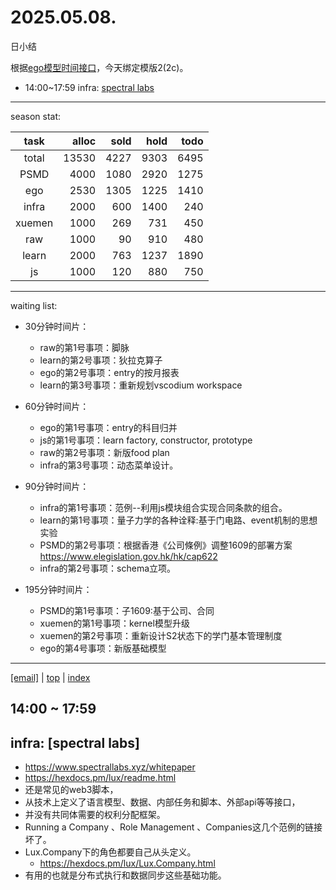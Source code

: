 # 2025.05.08.
日小结

<a id="top"></a>
根据[ego模型时间接口](https://gitee.com/hyg/blog/blob/master/timeflow.md)，今天绑定模版2(2c)。

<a id="index"></a>
- 14:00~17:59	infra: [spectral labs](#20250508140000)

---
season stat:

| task | alloc | sold | hold | todo |
| :---: | ---: | ---: | ---: | ---: |
| total | 13530 | 4227 | 9303 | 6495 |
| PSMD | 4000 | 1080 | 2920 | 1275 |
| ego | 2530 | 1305 | 1225 | 1410 |
| infra | 2000 | 600 | 1400 | 240 |
| xuemen | 1000 | 269 | 731 | 450 |
| raw | 1000 | 90 | 910 | 480 |
| learn | 2000 | 763 | 1237 | 1890 |
| js | 1000 | 120 | 880 | 750 |

---
waiting list:


- 30分钟时间片：
  - raw的第1号事项：脚脉
  - learn的第2号事项：狄拉克算子
  - ego的第2号事项：entry的按月报表
  - learn的第3号事项：重新规划vscodium workspace

- 60分钟时间片：
  - ego的第1号事项：entry的科目归并
  - js的第1号事项：learn factory, constructor, prototype
  - raw的第2号事项：新版food plan
  - infra的第3号事项：动态菜单设计。

- 90分钟时间片：
  - infra的第1号事项：范例--利用js模块组合实现合同条款的组合。
  - learn的第1号事项：量子力学的各种诠释:基于门电路、event机制的思想实验
  - PSMD的第2号事项：根据香港《公司條例》调整1609的部署方案 https://www.elegislation.gov.hk/hk/cap622
  - infra的第2号事项：schema立项。

- 195分钟时间片：
  - PSMD的第1号事项：子1609:基于公司、合同
  - xuemen的第1号事项：kernel模型升级
  - xuemen的第2号事项：重新设计S2状态下的学门基本管理制度
  - ego的第4号事项：新版基础模型

---
<a href="mailto:huangyg@mars22.com?subject=关于2025.05.08.[spectral labs]任务&body=日期: 2025.05.08.%0D%0A序号: 6%0D%0A手稿:../../draft/2025/20250508.a.md%0D%0A---请勿修改邮件主题及以上内容 从下一行开始写您的想法---%0D%0A">[email]</a> | [top](#top) | [index](#index)
<a id="20250508140000"></a>
## 14:00 ~ 17:59
## infra: [spectral labs]

- https://www.spectrallabs.xyz/whitepaper
- https://hexdocs.pm/lux/readme.html
- 还是常见的web3脚本，
- 从技术上定义了语言模型、数据、内部任务和脚本、外部api等等接口，
- 并没有共同体需要的权利分配框架。
- Running a Company 、Role Management 、Companies这几个范例的链接坏了。
- Lux.Company下的角色都要自己从头定义。
  - https://hexdocs.pm/lux/Lux.Company.html
- 有用的也就是分布式执行和数据同步这些基础功能。